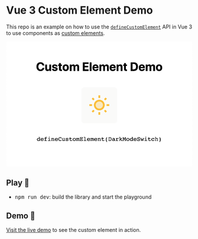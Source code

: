 [defineCustomElement]: https://v3.vuejs.org/guide/web-components.html#definecustomelement
[custom elements]: https://developer.mozilla.org/en-US/docs/Web/Web_Components/Using_custom_elements
[demo]: https://vue-custom-element-example.netlify.app

# Vue 3 Custom Element Demo

This repo is an example on how to use the [`defineCustomElement`][defineCustomElement] API in Vue 3 to use components as [custom elements].

<p align='center'>
  <img src='https://github.com/ElMassimo/vue-custom-element-example/blob/main/example.png' alt='Example'/>
</p>

## Play 🎸 

- <kbd>npm run dev</kbd>: build the library and start the playground

## Demo 🚀

[Visit the live demo][demo] to see the custom element in action.
